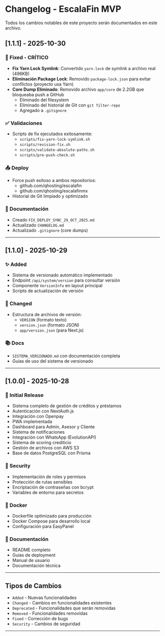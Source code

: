 
# Changelog - EscalaFin MVP

Todos los cambios notables de este proyecto serán documentados en este archivo.

## [1.1.1] - 2025-10-30

### 🔧 Fixed - CRÍTICO
- **Fix Yarn Lock Symlink**: Convertido `yarn.lock` de symlink a archivo real (496KB)
- **Eliminación Package Lock**: Removido `package-lock.json` para evitar conflictos (proyecto usa Yarn)
- **Core Dump Eliminado**: Removido archivo `app/core` de 2.2GB que bloqueaba push a GitHub
  - Eliminado del filesystem
  - Eliminado del historial de Git con `git filter-repo`
  - Agregado a `.gitignore`

### ✅ Validaciones
- Scripts de fix ejecutados exitosamente:
  - `scripts/fix-yarn-lock-symlink.sh`
  - `scripts/revision-fix.sh`
  - `scripts/validate-absolute-paths.sh`
  - `scripts/pre-push-check.sh`

### 📤 Deploy
- Force push exitoso a ambos repositorios:
  - github.com/qhosting/escalafin
  - github.com/qhosting/escalafinmx
- Historial de Git limpiado y optimizado

### 📝 Documentación
- Creado `FIX_DEPLOY_SYNC_29_OCT_2025.md`
- Actualizado `CHANGELOG.md`
- Actualizado `.gitignore` (core dumps)

---

## [1.1.0] - 2025-10-29

### ✨ Added
- Sistema de versionado automático implementado
- Endpoint `/api/system/version` para consultar versión
- Componente `VersionInfo` en layout principal
- Scripts de actualización de versión

### 🔄 Changed
- Estructura de archivos de versión:
  - `VERSION` (formato texto)
  - `version.json` (formato JSON)
  - `app/version.json` (para Next.js)

### 📚 Docs
- `SISTEMA_VERSIONADO.md` con documentación completa
- Guías de uso del sistema de versionado

---

## [1.0.0] - 2025-10-28

### 🎉 Initial Release
- Sistema completo de gestión de créditos y préstamos
- Autenticación con NextAuth.js
- Integración con Openpay
- PWA implementada
- Dashboard para Admin, Asesor y Cliente
- Sistema de notificaciones
- Integración con WhatsApp (EvolutionAPI)
- Sistema de scoring crediticio
- Gestión de archivos con AWS S3
- Base de datos PostgreSQL con Prisma

### 🔐 Security
- Implementación de roles y permisos
- Protección de rutas sensibles
- Encriptación de contraseñas con bcrypt
- Variables de entorno para secretos

### 🐳 Docker
- Dockerfile optimizado para producción
- Docker Compose para desarrollo local
- Configuración para EasyPanel

### 📖 Documentación
- README completo
- Guías de deployment
- Manual de usuario
- Documentación técnica

---

## Tipos de Cambios
- `Added` - Nuevas funcionalidades
- `Changed` - Cambios en funcionalidades existentes
- `Deprecated` - Funcionalidades que serán removidas
- `Removed` - Funcionalidades removidas
- `Fixed` - Corrección de bugs
- `Security` - Cambios de seguridad

---
